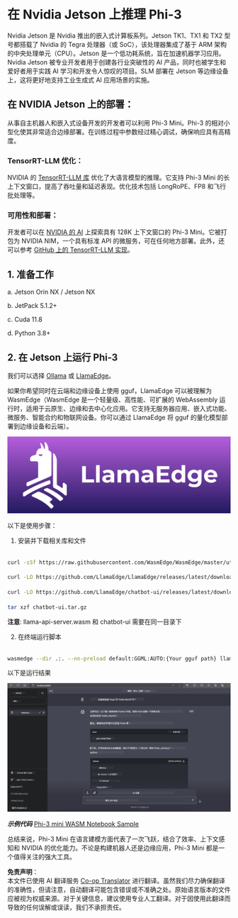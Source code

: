 <!--
CO_OP_TRANSLATOR_METADATA:
{
  "original_hash": "5b3df6e1a9927e93cda92801eec65d33",
  "translation_date": "2025-04-03T06:53:07+00:00",
  "source_file": "md\\01.Introduction\\03\\Jetson_Inference.md",
  "language_code": "zh"
}
-->
# **在 Nvidia Jetson 上推理 Phi-3**

Nvidia Jetson 是 Nvidia 推出的嵌入式计算板系列。Jetson TK1、TX1 和 TX2 型号都搭载了 Nvidia 的 Tegra 处理器（或 SoC），该处理器集成了基于 ARM 架构的中央处理单元（CPU）。Jetson 是一个低功耗系统，旨在加速机器学习应用。Nvidia Jetson 被专业开发者用于创建各行业突破性的 AI 产品，同时也被学生和爱好者用于实践 AI 学习和开发令人惊叹的项目。SLM 部署在 Jetson 等边缘设备上，这将更好地支持工业生成式 AI 应用场景的实施。

## 在 NVIDIA Jetson 上的部署：
从事自主机器人和嵌入式设备开发的开发者可以利用 Phi-3 Mini。Phi-3 的相对小型化使其非常适合边缘部署。在训练过程中参数经过精心调试，确保响应具有高精度。

### TensorRT-LLM 优化：
NVIDIA 的 [TensorRT-LLM 库](https://github.com/NVIDIA/TensorRT-LLM?WT.mc_id=aiml-138114-kinfeylo) 优化了大语言模型的推理。它支持 Phi-3 Mini 的长上下文窗口，提高了吞吐量和延迟表现。优化技术包括 LongRoPE、FP8 和飞行批处理等。

### 可用性和部署：
开发者可以在 [NVIDIA 的 AI](https://www.nvidia.com/en-us/ai-data-science/generative-ai/) 上探索具有 128K 上下文窗口的 Phi-3 Mini。它被打包为 NVIDIA NIM，一个具有标准 API 的微服务，可在任何地方部署。此外，还可以参考 [GitHub 上的 TensorRT-LLM 实现](https://github.com/NVIDIA/TensorRT-LLM)。

## **1. 准备工作**

a. Jetson Orin NX / Jetson NX

b. JetPack 5.1.2+

c. Cuda 11.8

d. Python 3.8+

## **2. 在 Jetson 上运行 Phi-3**

我们可以选择 [Ollama](https://ollama.com) 或 [LlamaEdge](https://llamaedge.com)。

如果你希望同时在云端和边缘设备上使用 gguf，LlamaEdge 可以被理解为 WasmEdge（WasmEdge 是一个轻量级、高性能、可扩展的 WebAssembly 运行时，适用于云原生、边缘和去中心化应用。它支持无服务器应用、嵌入式功能、微服务、智能合约和物联网设备。你可以通过 LlamaEdge 将 gguf 的量化模型部署到边缘设备和云端）。

![llamaedge](../../../../../translated_images/llamaedge.1356a35c809c5e9d89d8168db0c92161e87f5e2c34831f2fad800f00fc4e74dc.zh.jpg)

以下是使用步骤：

1. 安装并下载相关库和文件

```bash

curl -sSf https://raw.githubusercontent.com/WasmEdge/WasmEdge/master/utils/install.sh | bash -s -- --plugin wasi_nn-ggml

curl -LO https://github.com/LlamaEdge/LlamaEdge/releases/latest/download/llama-api-server.wasm

curl -LO https://github.com/LlamaEdge/chatbot-ui/releases/latest/download/chatbot-ui.tar.gz

tar xzf chatbot-ui.tar.gz

```

**注意**: llama-api-server.wasm 和 chatbot-ui 需要在同一目录下

2. 在终端运行脚本

```bash

wasmedge --dir .:. --nn-preload default:GGML:AUTO:{Your gguf path} llama-api-server.wasm -p phi-3-chat

```

以下是运行结果

![llamaedgerun](../../../../../translated_images/llamaedgerun.66eb2acd7f14e814437879522158b9531ae7c955014d48d0708d0e4ce6ac94a6.zh.png)

***示例代码*** [Phi-3 mini WASM Notebook Sample](https://github.com/Azure-Samples/Phi-3MiniSamples/tree/main/wasm)

总结来说，Phi-3 Mini 在语言建模方面代表了一次飞跃，结合了效率、上下文感知和 NVIDIA 的优化能力。不论是构建机器人还是边缘应用，Phi-3 Mini 都是一个值得关注的强大工具。

**免责声明**：  
本文件已使用 AI 翻译服务 [Co-op Translator](https://github.com/Azure/co-op-translator) 进行翻译。虽然我们尽力确保翻译的准确性，但请注意，自动翻译可能包含错误或不准确之处。原始语言版本的文件应被视为权威来源。对于关键信息，建议使用专业人工翻译。对于因使用此翻译而导致的任何误解或误读，我们不承担责任。